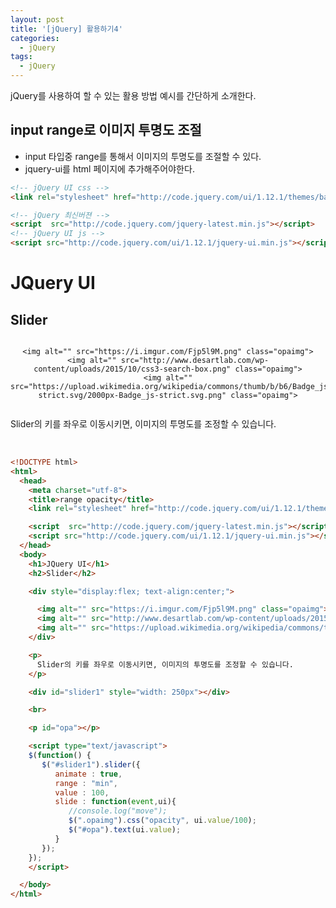 ```yaml
---
layout: post
title: '[jQuery] 활용하기4'
categories:
  - jQuery
tags:
  - jQuery
---
```


jQuery를 사용하여 할 수 있는 활용 방법 예시를 간단하게 소개한다.



## input range로 이미지 투명도 조절

- input 타입중 range를 통해서 이미지의 투명도를 조절할 수 있다.
- jquery-ui를 html 페이지에 추가해주어야한다.

```html
<!-- jQuery UI css -->
<link rel="stylesheet" href="http://code.jquery.com/ui/1.12.1/themes/base/jquery-ui.css" type="text/css" />

<!-- jQuery 최신버젼 -->
<script  src="http://code.jquery.com/jquery-latest.min.js"></script>
<!-- jQuery UI js -->
<script src="http://code.jquery.com/ui/1.12.1/jquery-ui.min.js"></script>
```



<div class="example">
  <h1>JQuery UI</h1>
  <h2>Slider</h2>

  <div style="display:flex; text-align:center;">

    <img alt="" src="https://i.imgur.com/Fjp5l9M.png" class="opaimg">
    <img alt="" src="http://www.desartlab.com/wp-content/uploads/2015/10/css3-search-box.png" class="opaimg">
    <img alt="" src="https://upload.wikimedia.org/wikipedia/commons/thumb/b/b6/Badge_js-strict.svg/2000px-Badge_js-strict.svg.png" class="opaimg">
  </div>

  <p>
    Slider의 키를 좌우로 이동시키면, 이미지의 투명도를 조정할 수 있습니다.
  </p>

  <div id="slider1" style="width: 250px"></div>

  <br>

  <p id="opa"></p>

  <script type="text/javascript">
  $(function() {
     $("#slider1").slider({
        animate : true,
        range : "min",
        value : 100,
        slide : function(event,ui){
           //console.log("move");
           $(".opaimg").css("opacity", ui.value/100);
           $("#opa").text(ui.value);
        }
     });
  });
  </script>
</div>

```html
<!DOCTYPE html>
<html>
  <head>
    <meta charset="utf-8">
    <title>range opacity</title>
    <link rel="stylesheet" href="http://code.jquery.com/ui/1.12.1/themes/base/jquery-ui.css" type="text/css" />

    <script  src="http://code.jquery.com/jquery-latest.min.js"></script>
    <script src="http://code.jquery.com/ui/1.12.1/jquery-ui.min.js"></script>
  </head>
  <body>
    <h1>JQuery UI</h1>
    <h2>Slider</h2>

    <div style="display:flex; text-align:center;">

      <img alt="" src="https://i.imgur.com/Fjp5l9M.png" class="opaimg">
      <img alt="" src="http://www.desartlab.com/wp-content/uploads/2015/10/css3-search-box.png" class="opaimg">
      <img alt="" src="https://upload.wikimedia.org/wikipedia/commons/thumb/b/b6/Badge_js-strict.svg/2000px-Badge_js-strict.svg.png" class="opaimg">
    </div>

    <p>
      Slider의 키를 좌우로 이동시키면, 이미지의 투명도를 조정할 수 있습니다.
    </p>

    <div id="slider1" style="width: 250px"></div>

    <br>

    <p id="opa"></p>

    <script type="text/javascript">
    $(function() {
       $("#slider1").slider({
          animate : true,
          range : "min",
          value : 100,
          slide : function(event,ui){
             //console.log("move");
             $(".opaimg").css("opacity", ui.value/100);
             $("#opa").text(ui.value);
          }
       });
    });
    </script>

  </body>
</html>

```

